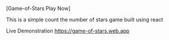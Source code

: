[Game-of-Stars Play Now]


This is a simple count the number of stars game built using react

Live Demonstration https://game-of-stars.web.app

